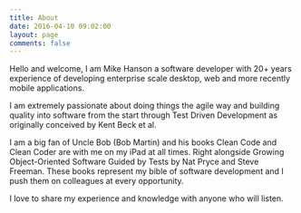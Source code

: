 ```yaml
---
title: About
date: 2016-04-10 09:02:00
layout: page
comments: false
---
```

Hello and welcome,  I am Mike Hanson a software developer with 20+ years experience of developing enterprise scale desktop, web and more recently mobile applications.

I am extremely passionate about doing things the agile way and building quality into software from the start through Test Driven Development as originally conceived by Kent Beck et al.

I am a big fan of Uncle Bob (Bob Martin) and his books Clean Code and Clean Coder are with me on my iPad at all times. Right alongside Growing Object-Oriented Software Guided by Tests by Nat Pryce and Steve Freeman.  These books represent my bible of software development and I push them on colleagues at every opportunity.

I love to share my experience and knowledge with anyone who will listen.
